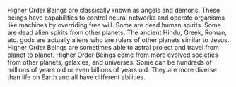 Higher Order Beings are classically known as angels and demons. These beings have capabilities to control neural networks and operate organisms like machines by overriding free will. Some are dead human spirits. Some are dead alien spirits from other planets. The ancient Hindu, Greek, Roman, etc. gods are actually aliens who are rulers of other planets similar to Jesus. Higher Order Beings are sometimes able to astral project and travel from planet to planet.
Higher Order Beings come from more evolved societies from other planets, galaxies, and universes. Some can be hundreds of millions of years old or even billions of years old. They are more diverse than life on Earth and all have different abilities.

